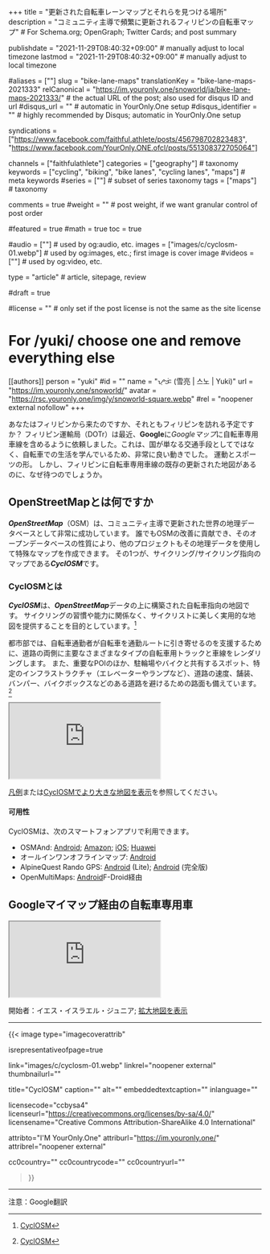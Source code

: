 +++
title = "更新された自転車レーンマップとそれらを見つける場所"
description = "コミュニティ主導で頻繁に更新されるフィリピンの自転車マップ"                                                    # For Schema.org; OpenGraph; Twitter Cards; and post summary

publishdate = "2021-11-29T08:40:32+09:00"                                        # manually adjust to local timezone
lastmod = "2021-11-29T08:40:32+09:00"                                        # manually adjust to local timezone

#aliases = [""]
slug = "bike-lane-maps"
translationKey = "bike-lane-maps-2021333"
relCanonical = "https://im.youronly.one/snoworld/ja/bike-lane-maps-2021333/"                                                   # the actual URL of the post; also used for disqus ID and url
#disqus_url = ""                                                    # automatic in YourOnly.One setup
#disqus_identifier = ""                                             # highly recommended by Disqus; automatic in YourOnly.One setup

syndications = ["https://www.facebook.com/faithful.athlete/posts/456798702823483", "https://www.facebook.com/YourOnly.ONE.ofcl/posts/551308372705064"]

channels = ["faithfulathlete"]
categories = ["geography"]                                                   # taxonomy
keywords = ["cycling", "biking", "bike lanes", "cycling lanes", "maps"]                                                     # meta keywords
#series = [""]                                                       # subset of series taxonomy
tags = ["maps"]                                                         # taxonomy

comments = true
#weight = ""                                                        # post weight, if we want granular control of post order

#featured = true
#math = true
toc = true

#audio = [""]                                                        # used by og:audio, etc.
images = ["images/c/cyclosm-01.webp"]                                                       # used by og:images, etc.; first image is cover image
#videos = [""]                                                       # used by og:video, etc.

type = "article"                                                           # article, sitepage, review

#draft = true

#license = ""                                                       # only set if the post license is not the same as the site license

# For /yuki/ choose one and remove everything else
[[authors]]
  person = "yuki"
  #id = ""
  name = "ᜌᜓᜃᜒ (雪亮 | 스노 | Yuki)"
  url = "https://im.youronly.one/snoworld/"
  avatar = "https://rsc.youronly.one/img/y/snoworld-square.webp"
  #rel = "noopener external nofollow"
+++

あなたはフィリピンから来たのですか、それともフィリピンを訪れる予定ですか？ フィリピン運輸局（DOTr）は最近、**Google**に*Googleマップ*に自転車専用車線を含めるように依頼しました。これは、国が単なる交通手段としてではなく、自転車での生活を学んでいるため、非常に良い動きでした。 運動とスポーツの形。 しかし、フィリピンに自転車専用車線の既存の更新された地図があるのに、なぜ待つのでしょうか。

<!--more-->

## OpenStreetMapとは何ですか

***OpenStreetMap***（OSM）は、コミュニティ主導で更新された世界の地理データベースとして非常に成功しています。 誰でもOSMの改善に貢献でき、そのオープンデータベースの性質により、他のプロジェクトもその地理データを使用して特殊なマップを作成できます。 その1つが、サイクリング/サイクリング指向のマップである***CyclOSM***です。

### CyclOSMとは

***CyclOSM***は、***OpenStreetMap***データの上に構築された自転車指向の地図です。 サイクリングの習慣や能力に関係なく、サイクリストに美しく実用的な地図を提供することを目的としています。[^a]

都市部では、自転車通勤者が自転車を通勤ルートに引き寄せるのを支援するために、道路の両側に主要なさまざまなタイプの自転車用トラックと車線をレンダリングします。 また、重要なPOIのほか、駐輪場やバイクと共有するスポット、特定のインフラストラクチャ（エレベーターやランプなど）、道路の速度、舗装、バンパー、バイクボックスなどのある道路を避けるための路面も備えています。[^a]

[^a]: [CyclOSM](https://www.cyclosm.org)

<div class="responsive_embedframe"><iframe anonymous src="https://www.openstreetmap.org/export/embed.html?bbox=120.96642494201662%2C14.524183738283355%2C121.09156608581543%2C14.590560833157706&amp;layer=cyclosm" sandbox="allow-same-origin allow-scripts" allow="accelerometer; encrypted-media; gyroscope; picture-in-picture; fullscreen"></iframe></div>

[凡例](https://www.cyclosm.org/legend.html)または[CyclOSMでより大きな地図を表示](https://www.cyclosm.org/#map=14/14.5597/121.0365/cyclosm)を参照してください。

#### 可用性

CyclOSMは、次のスマートフォンアプリで利用できます。

- OSMAnd: [Android](https://play.google.com/store/apps/details?id=net.osmand.plus); [Amazon](http://www.amazon.com/gp/product/B00D0SEGMC/ref=mas_pm_OsmAnd-Maps-Navigation); [iOS](https://itunes.apple.com/app/apple-store/id934850257?pt=2123532&ct=WebSite&mt=8); [Huawei](https://appgallery.huawei.com/app/C101486545)
- オールインワンオフラインマップ: [Android](https://play.google.com/store/apps/details?id=net.psyberia.offlinemaps)
- AlpineQuest Rando GPS: [Android](https://play.google.com/store/apps/details?id=psyberia.alpinequest.free) (Lite); [Android](https://play.google.com/store/apps/details?id=psyberia.alpinequest.full) (完全版)
- OpenMultiMaps: [Android](https://f-droid.org/packages/app.fedilab.openmaps/)F-Droid経由

## Googleマイマップ経由の自転車専用車

<div class="responsive_embedframe"><iframe anonymous src="https://www.google.com/maps/d/embed?mid=1MUEnacNSB60OpJQG0ViAnzJ6ECrA5z7p" sandbox="allow-same-origin allow-scripts" allow="accelerometer; encrypted-media; gyroscope; picture-in-picture; fullscreen"></iframe></div>

開始者：イエス・イスラエル・ジュニア; [拡大地図を表示](https://www.google.com/maps/d/viewer?mid=1MUEnacNSB60OpJQG0ViAnzJ6ECrA5z7p&ll=14.598237980859727%2C121.0651953487783&z=13)

---

{{< image
  type="imagecoverattrib"

  isrepresentativeofpage=true

  link="images/c/cyclosm-01.webp"
  linkrel="noopener external"
  thumbnailurl=""

  title="CyclOSM"
  caption=""
  alt=""
  embeddedtextcaption=""
  inlanguage=""

  licensecode="ccbysa4"
  licenseurl="https://creativecommons.org/licenses/by-sa/4.0/"
  licensename="Creative Commons Attribution-ShareAlike 4.0 International"

  attribto="I'M YourOnly.One"
  attriburl="https://im.youronly.one/"
  attribrel="noopener external"

  cc0country=""
  cc0countrycode=""
  cc0countryurl=""
>}}

---

注意：Google翻訳

